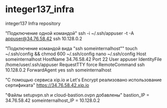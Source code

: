 # integer137_infra
integer137 Infra repository

"Подключение одной командой"
ssh -i ~/.ssh/appuser -t -A appuser@34.76.58.42 ssh 10.128.0.2

"Подключение командой вида "ssh someinternalhost""
touch ~/.ssh/config && chmod 600 ~/.ssh/config
nano ~/.ssh/config
    Host someinternalhost
    HostName 34.76.58.42
	Port 22
	User appuser
	IdentityFile /home/user/.ssh/appuser
	RequestTTY force
	RemoteCommand ssh 10.128.0.2
	ForwardAgent yes
ssh someinternalhost

"С помощью сервиса xip.io и Let's Encrypt реализовано использование сертификата"
https://34.76.58.42.xip.io

"Файлы setupvpn.sh и cloud-bastion.ovpn добавлены"
bastion_IP = 34.76.58.42
someinternalhost_IP = 10.128.0.2
